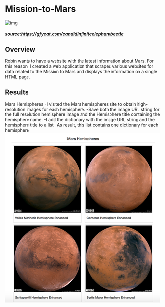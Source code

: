 # Mission-to-Mars


![img](CandidInfiniteElephantbeetle-mobile.gif)
##### source:https://gfycat.com/candidinfiniteelephantbeetle

## Overview
Robin wants to have a website with the latest information about Mars. For this reason, I created a web application that scrapes various websites for data related to the Mission to Mars and displays the information on a single HTML page. 

## Results

Mars Hemispheres
-I visited the Mars hemispheres site to obtain high-resolution images for each hemisphere.
-Save both the image URL string for the full resolution hemisphere image and the Hemisphere title containing the hemisphere name.
-I add the dictionary with the image URL string and the hemisphere title to a list . As result, this list contains one dictionary for each hemisphere
![img](https://github.com/Edgarhv/Mission-to-Mars/blob/d3ef969593e75456956aa28d90ec3273d1bc11ff/Mars%20Hemisphere%20Images.png)
